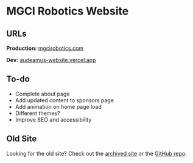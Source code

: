 # MGCI Robotics Website

## URLs

**Production:** [mgcirobotics.com](https://www.mgcirobotics.com/)

**Dev:** [audeamus-website.vercel.app](https://audeamus-website.vercel.app/)

## To-do

- Complete about page
- Add updated content to sponsors page
- Add animation on home page load
- Different themes?
- Improve SEO and accessibility

## Old Site

Looking for the old site? Check out the [archived site](http://web.archive.org/web/20230831234151/http://mgcirobotics.com/) or the [GitHub repo](https://github.com/roboticsmgci/roboticsmgci.github.io).
